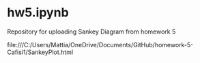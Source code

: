 # hw5.ipynb
Repository for uploading Sankey Diagram from homework 5

file:///C:/Users/Mattia/OneDrive/Documents/GitHub/homework-5-Cafisi1/SankeyPlot.html
